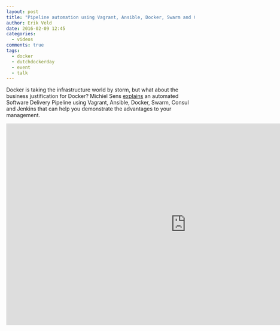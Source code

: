 ```yaml
---
layout: post
title: "Pipeline automation using Vagrant, Ansible, Docker, Swarm and Consul"
author: Erik Veld
date: 2016-02-09 12:45
categories:
  - videos
comments: true
tags:
  - docker
  - dutchdockerday
  - event
  - talk
---
```

Docker is taking the infrastructure world by storm, but what about the business justification for Docker? Michiel Sens [explains](http://www.slideshare.net/xebia/dutch-docker-day-2015-pipeline-automation-using-vagrant-ansible-docker-swarm-consul-and-jenkins) an automated Software Delivery Pipeline using Vagrant, Ansible, Docker, Swarm, Consul and Jenkins that can help you demonstrate the advantages to your management.

<div class="video-container">
  <iframe
    width="960"
    height="540"
    src="http://www.youtube.com/embed/R6diPJLJ-Wk"
    frameborder="0"
    allowfullscreen>
  </iframe>
</div>
